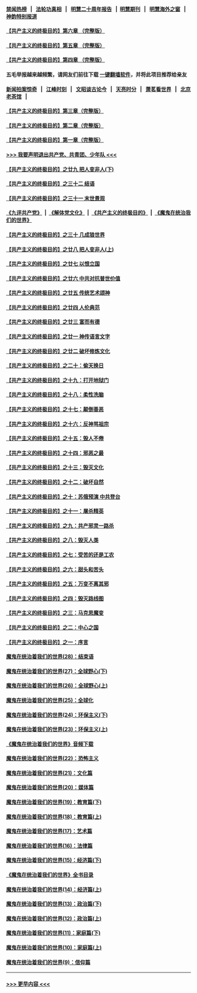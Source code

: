 #### [禁闻热榜](热点新闻.md?=0)  &nbsp;&nbsp;|&nbsp;&nbsp; [法轮功真相](https://github.com/gfw-breaker/truth/blob/master/README.md?=0) &nbsp;&nbsp;|&nbsp;&nbsp; [明慧二十周年报告](https://github.com/gfw-breaker/mh-reports/blob/master/README.md?=0) &nbsp;&nbsp;|&nbsp;&nbsp;[明慧期刊](https://github.com/gfw-breaker/mh-qikan) &nbsp;&nbsp;|&nbsp;&nbsp; [明慧海外之窗](https://github.com/gfw-breaker/mh-news/blob/master/README.md?=0) &nbsp;&nbsp;|&nbsp;&nbsp; [神韵特别报道](https://github.com/gfw-breaker/mh-news/blob/master/shenyun.md?=0)
#### [【共产主义的终极目的】第六章 （完整版）](../pages/nsc422/n11428913.md?t=03081703) 
#### [【共产主义的终极目的】第五章 （完整版）](../pages/nsc422/n11428912.md?t=03081703) 
#### [【共产主义的终极目的】第四章 （完整版）](../pages/nsc422/n11428907.md?t=03081703) 
#### 五毛举报越来越频繁，请网友们前往下载 [一键翻墙软件](https://github.com/gfw-breaker/ssr-accounts)，并将此项目推荐给亲友
#### [新闻拍案惊奇](https://github.com/gfw-breaker/banned-news/blob/master/pages/link4.md) &nbsp;&nbsp;|&nbsp;&nbsp; [江峰时刻](https://github.com/gfw-breaker/banned-news/blob/master/pages/link4.md) &nbsp;&nbsp;|&nbsp;&nbsp; [文昭谈古论今](https://github.com/gfw-breaker/banned-news/blob/master/pages/link4.md) &nbsp;&nbsp;|&nbsp;&nbsp; [天亮时分](https://github.com/gfw-breaker/banned-news/blob/master/pages/link4.md) &nbsp;&nbsp;|&nbsp;&nbsp; [萧茗看世界](https://github.com/gfw-breaker/banned-news/blob/master/pages/link4.md) &nbsp;&nbsp;|&nbsp;&nbsp; [北京老茶馆](https://github.com/gfw-breaker/banned-news/blob/master/pages/link4.md) &nbsp;&nbsp;|&nbsp;&nbsp; 
#### [【共产主义的终极目的】第三章（完整版）](../pages/nsc422/n11428848.md?t=03081703) 
#### [【共产主义的终极目的】第二章（完整版）](../pages/nsc422/n11428831.md?t=03081703) 
#### [【共产主义的终极目的】第一章（完整版）](../pages/nsc422/n11417651.md?t=03081703) 
#### [>>> 我要声明退出共产党、共青团、少年队 <<<](https://github.com/begood0513/goodnews/blob/master/quit/letter.md) 
#### [【共产主义的终极目的】之廿九 把人变非人(下)](../pages/nsc422/n11344140.md?t=03081703) 
#### [【共产主义的终极目的】之三十二 结语](../pages/nsc422/n11360535.md?t=03081703) 
#### [【共产主义的终极目的】之三十一 末世景观](../pages/nsc422/n11351129.md?t=03081703) 
#### [《九评共产党》](https://github.com/begood0513/9ping.md/blob/master/README.md) &nbsp;|&nbsp; [《解体党文化》](../../../../jtdwh.md/blob/master/README.md)  &nbsp;|&nbsp; [《共产主义的终极目的》](../../../../gczydzjmd.md/blob/master/README.md) &nbsp;|&nbsp; [《魔鬼在统治我们的世界》](../../../../mgztzwmdsj.md/blob/master/README.md) 
#### [【共产主义的终极目的】之三十 几成狼世界](../pages/nsc422/n11348280.md?t=03081703) 
#### [【共产主义的终极目的】之廿八 把人变非人(上)](../pages/nsc422/n11340492.md?t=03081703) 
#### [【共产主义的终极目的】之廿七 以恨立国](../pages/nsc422/n11336944.md?t=03081703) 
#### [【共产主义的终极目的】之廿六 中共对抗普世价值](../pages/nsc422/n11324785.md?t=03081703) 
#### [【共产主义的终极目的】之廿五 传统艺术颂神](../pages/nsc422/n11296396.md?t=03081703) 
#### [【共产主义的终极目的】之廿四 人伦典范](../pages/nsc422/n11296397.md?t=03081703) 
#### [【共产主义的终极目的】之廿三 富而有德](../pages/nsc422/n11283598.md?t=03081703) 
#### [【共产主义的终极目的】之廿一 神传语言文字](../pages/nsc422/n11263265.md?t=03081703) 
#### [【共产主义的终极目的】之廿二 破坏修炼文化](../pages/nsc422/n11245728.md?t=03081703) 
#### [【共产主义的终极目的】之二十：偷天换日](../pages/nsc422/n11238846.md?t=03081703) 
#### [【共产主义的终极目的】之十九：打开地狱门](../pages/nsc422/n11206376.md?t=03081703) 
#### [【共产主义的终极目的】之十八：柔性洗脑](../pages/nsc422/n11199994.md?t=03081703) 
#### [【共产主义的终极目的】之十七：颠倒善恶](../pages/nsc422/n11179782.md?t=03081703) 
#### [【共产主义的终极目的】之十六：反神骂祖宗](../pages/nsc422/n11166798.md?t=03081703) 
#### [【共产主义的终极目的】之十五：毁人不倦](../pages/nsc422/n11166792.md?t=03081703) 
#### [【共产主义的终极目的】之十四：邪恶之最](../pages/nsc422/n11150249.md?t=03081703) 
#### [【共产主义的终极目的】之十三：毁灭文化](../pages/nsc422/n11135227.md?t=03081703) 
#### [【共产主义的终极目的】之十二：破坏自然](../pages/nsc422/n11135214.md?t=03081703) 
#### [【共产主义的终极目的】之十：苏俄预演 中共登台](../pages/nsc422/n11118424.md?t=03081703) 
#### [【共产主义的终极目的】之十一：屠杀精英](../pages/nsc422/n11118442.md?t=03081703) 
#### [【共产主义的终极目的】之九：共产邪灵一路杀](../pages/nsc422/n11114139.md?t=03081703) 
#### [【共产主义的终极目的】之八：毁灭人类](../pages/nsc422/n11108503.md?t=03081703) 
#### [【共产主义的终极目的】之七：受苦的还是工农](../pages/nsc422/n11101809.md?t=03081703) 
#### [【共产主义的终极目的】之六：甜头和苦头](../pages/nsc422/n11096971.md?t=03081703) 
#### [【共产主义的终极目的】之五：万变不离其邪](../pages/nsc422/n11091285.md?t=03081703) 
#### [【共产主义的终极目的】之四：毁灭路线图](../pages/nsc422/n11086284.md?t=03081703) 
#### [【共产主义的终极目的】之三：马克思魔变](../pages/nsc422/n11061941.md?t=03081703) 
#### [【共产主义的终极目的】之二：中心之国](../pages/nsc422/n11047728.md?t=03081703) 
#### [【共产主义的终极目的】之一：序言](../pages/nsc422/n11086077.md?t=03081703) 
#### [魔鬼在统治着我们的世界(28)：结束语](../pages/nsc422/n10936246.md?t=03081703) 
#### [魔鬼在统治着我们的世界(27)：全球野心(下)](../pages/nsc422/n10928319.md?t=03081703) 
#### [魔鬼在统治着我们的世界(26)：全球野心(上)](../pages/nsc422/n10900318.md?t=03081703) 
#### [魔鬼在统治着我们的世界(25)：全球化](../pages/nsc422/n10788205.md?t=03081703) 
#### [魔鬼在统治着我们的世界(24)：环保主义(下)](../pages/nsc422/n10695307.md?t=03081703) 
#### [魔鬼在统治着我们的世界(23)：环保主义(上)](../pages/nsc422/n10688613.md?t=03081703) 
#### [《魔鬼在统治着我们的世界》音频下载](../pages/nsc422/n10635553.md?t=03081703) 
#### [魔鬼在统治着我们的世界(22)：恐怖主义](../pages/nsc422/n10614727.md?t=03081703) 
#### [魔鬼在统治着我们的世界(21)：文化篇](../pages/nsc422/n10597706.md?t=03081703) 
#### [魔鬼在统治着我们的世界(20)：媒体篇](../pages/nsc422/n10586579.md?t=03081703) 
#### [魔鬼在统治着我们的世界(19)：教育篇(下)](../pages/nsc422/n10564808.md?t=03081703) 
#### [魔鬼在统治着我们的世界(18)：教育篇(上)](../pages/nsc422/n10526970.md?t=03081703) 
#### [魔鬼在统治着我们的世界(17)：艺术篇](../pages/nsc422/n10499093.md?t=03081703) 
#### [魔鬼在统治着我们的世界(16)：法律篇](../pages/nsc422/n10485969.md?t=03081703) 
#### [魔鬼在统治着我们的世界(15)：经济篇(下)](../pages/nsc422/n10469975.md?t=03081703) 
#### [《魔鬼在统治着我们的世界》全书目录](../pages/nsc422/n10464261.md?t=03081703) 
#### [魔鬼在统治着我们的世界(14)：经济篇(上)](../pages/nsc422/n10457370.md?t=03081703) 
#### [魔鬼在统治着我们的世界(13)：政治篇(下)](../pages/nsc422/n10448270.md?t=03081703) 
#### [魔鬼在统治着我们的世界(12)：政治篇(上)](../pages/nsc422/n10444576.md?t=03081703) 
#### [魔鬼在统治着我们的世界(11)：家庭篇(下)](../pages/nsc422/n10440961.md?t=03081703) 
#### [魔鬼在统治着我们的世界(10)：家庭篇(上)](../pages/nsc422/n10435448.md?t=03081703) 
#### [魔鬼在统治着我们的世界(9)：信仰篇](../pages/nsc422/n10432159.md?t=03081703) 

----
#### [ >>> 更早内容 <<< ](../indexes/nsc422-earlier.md)
